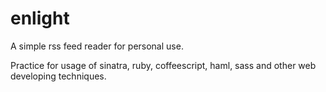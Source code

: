 enlight
=======

A simple rss feed reader for personal use.

Practice for usage of sinatra, ruby, coffeescript, haml, sass and other web developing techniques.
